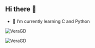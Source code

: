 ## Hi there 👋

<!--
**VeraGD/VeraGD** is a ✨ _special_ ✨ repository because its `README.md` (this file) appears on your GitHub profile.

Here are some ideas to get you started:

- 🔭 I’m currently working on 
- 👯 I’m looking to collaborate on ...
- 🤔 I’m looking for help with ...
- 💬 Ask me about ...
- 📫 How to reach me: ...
- 😄 Pronouns: ...
- ⚡ Fun fact: ...
-->

- 🌱 I’m currently learning C and Python

![VeraGD](https://github-readme-stats.vercel.app/api?username=VeraGD&show_icons=true&theme=algolia)

![VeraGD](https://github-readme-stats.vercel.app/api/top-langs/?username=VeraGD&exclude_repo=Actividad_Fisica&layout=compact&theme=algolia)


